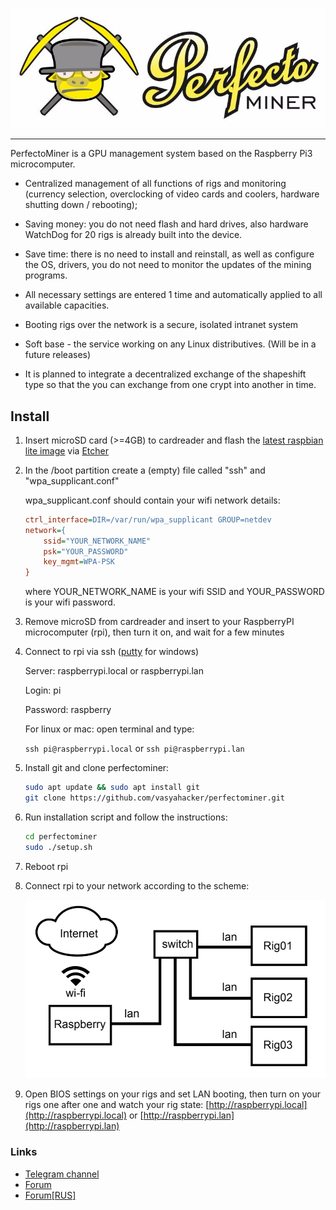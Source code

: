 ![PerfectoMiner](https://raw.githubusercontent.com/vasyahacker/perfectominer/master/logo.jpg)

------

PerfectoMiner is a GPU management system based on the Raspberry Pi3 microcomputer.

- Centralized management of all functions of rigs and monitoring (currency selection, overclocking of video cards and coolers, hardware shutting down / rebooting);

- Saving money: you do not need flash and hard drives, also hardware WatchDog for 20 rigs is already built into the device.

- Save time: there is no need to install and reinstall, as well as configure the OS, drivers, you do not need to monitor the updates of the mining programs.

- All necessary settings are entered 1 time and automatically applied to all available capacities.

- Booting rigs over the network is a secure, isolated intranet system

- Soft base - the service working on any Linux distributives. (Will be in a future releases)

- It is planned to integrate a decentralized exchange of the shapeshift type so that the you can exchange from one crypt into another in time.

## Install

1. Insert microSD card (>=4GB) to cardreader and flash the [latest raspbian lite image](https://downloads.raspberrypi.org/raspbian_lite_latest) via [Etcher](https://etcher.io/)

2. In the /boot partition create a (empty) file called "ssh" and "wpa_supplicant.conf"

   wpa_supplicant.conf should contain your wifi network details:

   ```ini
   ctrl_interface=DIR=/var/run/wpa_supplicant GROUP=netdev
   network={
       ssid="YOUR_NETWORK_NAME"
       psk="YOUR_PASSWORD"
       key_mgmt=WPA-PSK
   }
   ```
   where YOUR_NETWORK_NAME is your wifi SSID and YOUR_PASSWORD is your wifi password.  

3. Remove microSD from cardreader and insert to your RaspberryPI microcomputer (rpi), then turn it on, and wait for a few minutes

4. Connect to rpi via ssh ([putty](https://www.chiark.greenend.org.uk/~sgtatham/putty/latest.html) for windows)

   Server: raspberrypi.local or raspberrypi.lan

   Login: pi

   Password: raspberry

   For linux or mac: open terminal and type:

   `ssh pi@raspberrypi.local` or `ssh pi@raspberrypi.lan`

5. Install git and clone perfectominer: 

   ```bash
   sudo apt update && sudo apt install git
   git clone https://github.com/vasyahacker/perfectominer.git
   ```

6. Run installation script and follow the instructions:

   ```bash
   cd perfectominer
   sudo ./setup.sh
   ```

7. Reboot rpi 

8. Connect rpi to your network according to the scheme:

   ![PerfectoMiner](https://raw.githubusercontent.com/vasyahacker/perfectominer/master/srv/www/default/i/net-scheme.png)

9. Open BIOS settings on your rigs and set LAN booting, then turn on your rigs one after one and watch your rig state: [http://raspberrypi.local](http://raspberrypi.local) or [http://raspberrypi.lan](http://raspberrypi.lan)


### Links

- [Telegram channel](https://t.me/perfectominer)
- [Forum](https://bitcointalk.org/index.php?topic=2540589.msg25905776#msg25905776)
- [Forum[RUS]](https://bitcointalk.org/index.php?topic=2466052.msg25257900#msg25257900)

